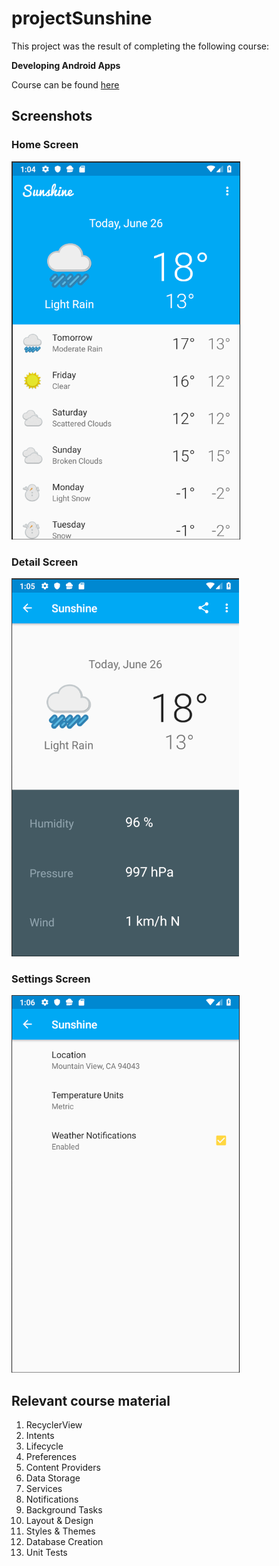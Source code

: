 # projectSunshine

This project was the result of completing the following course:

**Developing Android Apps**

Course can be found [here]

## Screenshots

### Home Screen
![Preview1](./SunshineHome.PNG)

### Detail Screen
![Preview2](./SunshineDetail.PNG)

### Settings Screen
![Preview3](./SunshineSettings.PNG)

## Relevant course material

1. RecyclerView
2. Intents
3. Lifecycle
4. Preferences
5. Content Providers
6. Data Storage
7. Services
8. Notifications
9. Background Tasks
10. Layout & Design
11. Styles & Themes
12. Database Creation
13. Unit Tests


[here]: https://www.udacity.com/course/new-android-fundamentals--ud851#